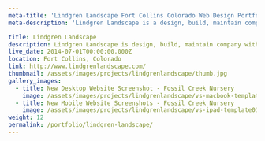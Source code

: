 ```yaml
---
meta-title: 'Lindgren Landscape Fort Collins Colorado Web Design Portfolio | VS'
meta-description: 'Lindgren Landscape is a design, build, maintain company with an emphasis on creating high-end custom outdoor living.'

title: Lindgren Landscape
description: Lindgren Landscape is design, build, maintain company with an emphasis on creating high-end custom outdoor living. Their award-winning portfolio includes some of the best looking home exteriors you will find in Colorado.
live_date: 2014-07-01T00:00:00.000Z
location: Fort Collins, Colorado
link: http://www.lindgrenlandscape.com/
thumbnail: /assets/images/projects/lindgrenlandscape/thumb.jpg
gallery_images:
  - title: New Desktop Website Screenshot - Fossil Creek Nursery
    image: /assets/images/projects/lindgrenlandscape/vs-macbook-template.jpg
  - title: New Mobile Website Screenshots - Fossil Creek Nursery
    image: /assets/images/projects/lindgrenlandscape/vs-ipad-template01.jpg
weight: 12
permalink: /portfolio/lindgren-landscape/
---
```

